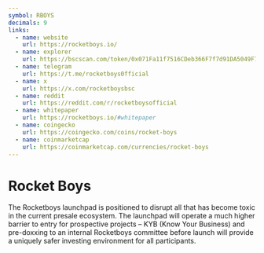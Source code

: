 ```yaml
---
symbol: RBOYS
decimals: 9
links:
  - name: website
    url: https://rocketboys.io/
  - name: explorer
    url: https://bscscan.com/token/0x071Fa11f7516CDeb366F7f7d91DA5049F7086185
  - name: telegram
    url: https://t.me/rocketboys0fficial
  - name: x
    url: https://x.com/rocketboysbsc
  - name: reddit
    url: https://reddit.com/r/rocketboysofficial
  - name: whitepaper
    url: https://rocketboys.io/#whitepaper
  - name: coingecko
    url: https://coingecko.com/coins/rocket-boys
  - name: coinmarketcap
    url: https://coinmarketcap.com/currencies/rocket-boys
---
```


# Rocket Boys

The Rocketboys launchpad is positioned to disrupt all that has become toxic in the current presale ecosystem. The launchpad will operate a much higher barrier to entry for prospective projects – KYB (Know Your Business) and pre-doxxing to an internal Rocketboys committee before launch will provide a uniquely safer investing environment for all participants.
